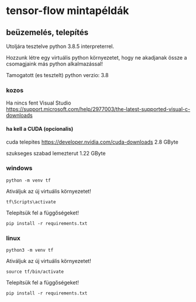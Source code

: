 # tensor-flow mintapéldák

## beüzemelés, telepítés

Utoljára tesztelve python 3.8.5 interpreterrel.

Hozzunk létre egy virtuális python környezetet, hogy ne akadjanak össze a csomagjaink más python alkalmazással!

Tamogatott (es tesztelt) python verzio: 3.8

### kozos

Ha nincs fent Visual Studio
https://support.microsoft.com/help/2977003/the-latest-supported-visual-c-downloads

#### ha kell a CUDA (opcionalis)
cuda telepites
https://developer.nvidia.com/cuda-downloads
2.8 GByte

szukseges szabad lemezterut 1.22 GByte
### windows
```shell
python -m venv tf
```
Ativáljuk az új virtuális környezetet!
```shell
tf\Scripts\activate
```

Telepítsük fel a függőségeket!
```shell
pip install -r requirements.txt
```

### linux
```shell
python3 -m venv tf
```

Ativáljuk az új virtuális környezetet!
```shell
source tf/bin/activate
```

Telepítsük fel a függőségeket!
```shell
pip install -r requirements.txt
```
